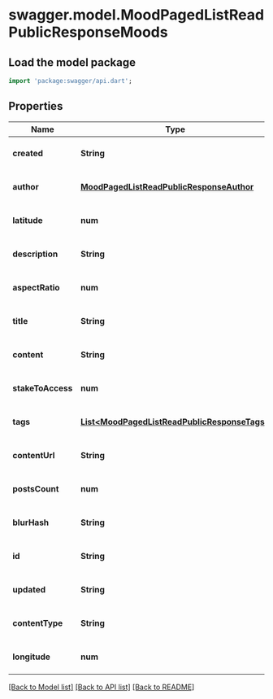 # swagger.model.MoodPagedListReadPublicResponseMoods

## Load the model package
```dart
import 'package:swagger/api.dart';
```

## Properties
Name | Type | Description | Notes
------------ | ------------- | ------------- | -------------
**created** | **String** |  | [optional] [default to null]
**author** | [**MoodPagedListReadPublicResponseAuthor**](MoodPagedListReadPublicResponseAuthor.md) |  | [optional] [default to null]
**latitude** | **num** |  | [optional] [default to null]
**description** | **String** |  | [optional] [default to null]
**aspectRatio** | **num** |  | [optional] [default to null]
**title** | **String** |  | [optional] [default to null]
**content** | **String** |  | [optional] [default to null]
**stakeToAccess** | **num** |  | [optional] [default to null]
**tags** | [**List&lt;MoodPagedListReadPublicResponseTags&gt;**](MoodPagedListReadPublicResponseTags.md) |  | [optional] [default to []]
**contentUrl** | **String** |  | [optional] [default to null]
**postsCount** | **num** |  | [optional] [default to null]
**blurHash** | **String** |  | [optional] [default to null]
**id** | **String** |  | [optional] [default to null]
**updated** | **String** |  | [optional] [default to null]
**contentType** | **String** |  | [optional] [default to null]
**longitude** | **num** |  | [optional] [default to null]

[[Back to Model list]](../README.md#documentation-for-models) [[Back to API list]](../README.md#documentation-for-api-endpoints) [[Back to README]](../README.md)


